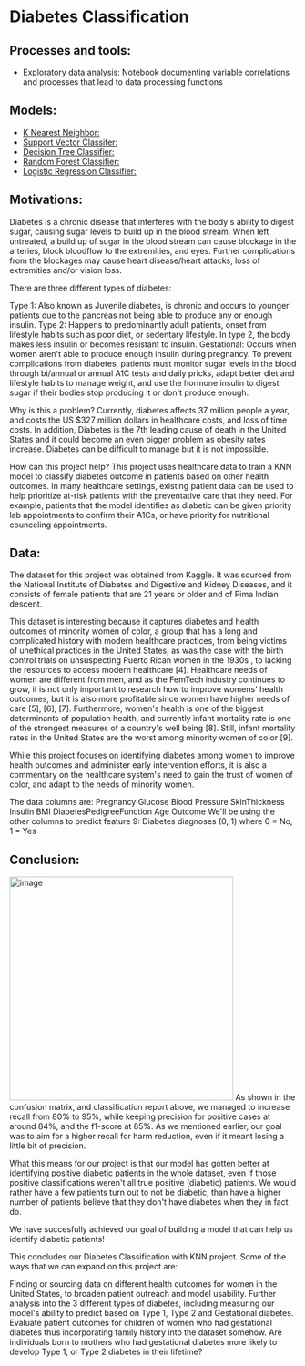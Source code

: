 # Diabetes Classification

## Processes and tools:
* Exploratory data analysis: Notebook documenting variable correlations and processes that lead to data processing functions

## Models: 
* [K Nearest Neighbor:](https://github.com/lauxpaux/diabetes_classification/blob/main/01-k-nearest-neighbors.py.ipynb)
* [Support Vector Classifer:](https://github.com/lauxpaux/diabetes_classification/blob/main/02-support-vector-classification.py.ipynb)
* [Decision Tree Classifier:](https://github.com/lauxpaux/diabetes_classification/blob/main/03-decision-tree-classifier.py.ipynb)
* [Random Forest Classifier:](https://github.com/lauxpaux/diabetes_classification/blob/main/04-random-forest-classifier.py.ipynb)
* [Logistic Regression Classifier:](https://github.com/lauxpaux/diabetes_classification/blob/main/05-logistic-regression-classifier.py.ipynb)



## Motivations:
Diabetes is a chronic disease that interferes with the body's ability to digest sugar, causing sugar levels to build up in the blood stream. When left untreated, a build up of sugar in the blood stream can cause blockage in the arteries, block bloodflow to the extremities, and eyes. Further complications from the blockages may cause heart disease/heart attacks, loss of extremities and/or vision loss.

There are three different types of diabetes:

Type 1: Also known as Juvenile diabetes, is chronic and occurs to younger patients due to the pancreas not being able to produce any or enough insulin.
Type 2: Happens to predominantly adult patients, onset from lifestyle habits such as poor diet, or sedentary lifestyle. In type 2, the body makes less insulin or becomes resistant to insulin.
Gestational: Occurs when women aren't able to produce enough insulin during pregnancy.
To prevent complications from diabetes, patients must monitor sugar levels in the blood through bi/annual or annual A1C tests and daily pricks, adapt better diet and lifestyle habits to manage weight, and use the hormone insulin to digest sugar if their bodies stop producing it or don't produce enough.

Why is this a problem? Currently, diabetes affects 37 million people a year, and costs the US $327 million dollars in healthcare costs, and loss of time costs. In addition, Diabetes is the 7th leading cause of death in the United States and it could become an even bigger problem as obesity rates increase. Diabetes can be difficult to manage but it is not impossible.

How can this project help? This project uses healthcare data to train a KNN model to classify diabetes outcome in patients based on other health outcomes. In many healthcare settings, existing patient data can be used to help prioritize at-risk patients with the preventative care that they need. For example, patients that the model identifies as diabetic can be given priority lab appointments to confirm their A1Cs, or have priority for nutritional counceling appointments.

## Data:
The dataset for this project was obtained from Kaggle. It was sourced from the National Institute of Diabetes and Digestive and Kidney Diseases, and it consists of female patients that are 21 years or older and of Pima Indian descent.

This dataset is interesting because it captures diabetes and health outcomes of minority women of color, a group that has a long and complicated history with modern healthcare practices, from being victims of unethical practices in the United States, as was the case with the birth control trials on unsuspecting Puerto Rican women in the 1930s , to lacking the resources to access modern healthcare [4]. Healthcare needs of women are different from men, and as the FemTech industry continues to grow, it is not only important to research how to improve womens' health outcomes, but it is also more profitable since women have higher needs of care [5], [6], [7]. Furthermore, women's health is one of the biggest determinants of population health, and currently infant mortality rate is one of the strongest measures of a country's well being [8]. Still, infant mortality rates in the United States are the worst among minority women of color [9].

While this project focuses on identifying diabetes among women to improve health outcomes and administer early intervention efforts, it is also a commentary on the healthcare system's need to gain the trust of women of color, and adapt to the needs of minority women.

The data columns are:
Pregnancy
Glucose
Blood Pressure
SkinThickness
Insulin
BMI
DiabetesPedigreeFunction
Age
Outcome
We'll be using the other columns to predict feature 9: Diabetes diagnoses (0, 1) where 0 = No, 1 = Yes


## Conclusion:
<img width="393" alt="image" src="https://user-images.githubusercontent.com/40530704/232136579-db761d30-da32-4ba2-aec4-2e24335a8613.png">
As shown in the confusion matrix, and classification report above, we managed to increase recall from 80% to 95%, while keeping precision for positive cases at around 84%, and the f1-score at 85%. As we mentioned earlier, our goal was to aim for a higher recall for harm reduction, even if it meant losing a little bit of precision.

What this means for our project is that our model has gotten better at identifying positive diabetic patients in the whole dataset, even if those positive classifications weren't all true positive (diabetic) patients. We would rather have a few patients turn out to not be diabetic, than have a higher number of patients believe that they don't have diabetes when they in fact do.

We have succesfully achieved our goal of building a model that can help us identify diabetic patients!

This concludes our Diabetes Classification with KNN project. Some of the ways that we can expand on this project are:

Finding or sourcing data on different health outcomes for women in the United States, to broaden patient outreach and model usability.
Further analysis into the 3 different types of diabetes, including measuring our model's ability to predict based on Type 1, Type 2 and Gestational diabetes.
Evaluate patient outcomes for children of women who had gestational diabetes thus incorporating family history into the dataset somehow. Are individuals born to mothers who had gestational diabetes more likely to develop Type 1, or Type 2 diabetes in their lifetime?
